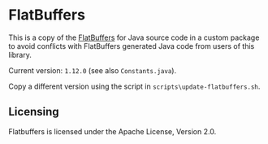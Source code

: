 # FlatBuffers
                         
This is a copy of the [FlatBuffers](https://github.com/google/flatbuffers) for Java source code in a custom package
to avoid conflicts with FlatBuffers generated Java code from users of this library.

Current version: `1.12.0`
(see also `Constants.java`).

Copy a different version using the script in `scripts\update-flatbuffers.sh`.

## Licensing

Flatbuffers is licensed under the Apache License, Version 2.0.
